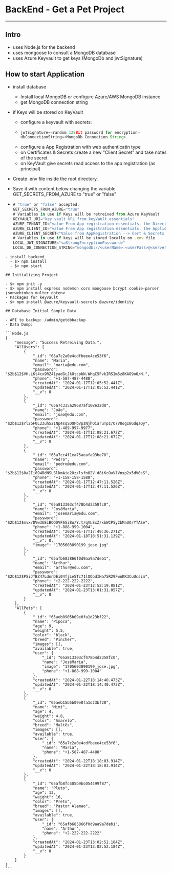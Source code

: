 # BackEnd - Get a Pet Project

---

## Intro

- uses Node.js for the backend
- uses mongoose to consult a MongoDB database
- uses Azure Keyvault to get keys (MongoDb and jwtSignature)

## How to start Application

- install database
  - Install local MongoDB or configure Azure/AWS MongoDB instance
  - get MongoDB connection string
- if Keys will be stored on KeyVault

  - configure a keyvault with secrets:
  - ```Node.js
    jwtSignature=<random 128Bit password for encryption>
    dbConnectionString=<MongoDb Connection String>
    ```
  - configure a App Registration with web authenticatin type
  - on Certificates & Secrets create a new "Client Secret" and take notes of the secret
  - on KeyVault give secrets read access to the app registration (as principal)

- Create .env file inside the root directory.
- Save it with content below changing the variable GET_SECRETS_FROM_AZURE to "true" or "false"
- ```Node.js
  # "true" or "false" accepted.
  GET_SECRETS_FROM_AZURE="true"
  # Variables in use if Keys will be retreived from Azure KeyVault
  KEYVAULT_URI="key vault URL from keyVault essentials"
  AZURE_TENANT_ID="value From App registration essentials, the Directory (tenant) ID"
  AZURE_CLIENT_ID="value From App registration essentials, the Application (client) ID"
  AZURE_CLIENT_SECRET<"Value from AppRegistration --> Cert & Secrets --> Client Secret --> Secret Value"
  # Variables in use if keys will be stored locally on .env file
  LOCAL_JWT_SIGNATURE="<aStrongEncryptionPassword>"
  LOCAL_DB_CONNECTION_STRING="mongodb://<userName>:<userPass>@<server>:<port>/<dbName>?<parameters>
  ```

````
- install backend
  - $> npm install
  - $> npm start

## Initializing Project

- $> npm init -y
- $> npm install express nodemon cors mongoose bcrypt cookie-parser jsonwebtoken multer dotenv
- Packages for keyvault
- $> npm install @azure/keyvault-secrets @azure/identity

## Database Initial Sample Data

- API to backup: /admin/getdbbackup
- Data Dump:

```Node.js
{
    "message": "Success Retreiving Data.",
    "AllUsers": [
        {
            "_id": "65a7c2a0e4cdfbeee4ce53f6",
            "name": "Maria",
            "email": "maria@edu.com",
            "password": "$2b$12$VH.LKt4cx9RZ41yadGcJkOtcpbN.WHqC5FvkIRSIm5z8KAO9oO/N.",
            "phone": "+1-587-487-4488",
            "createdAt": "2024-01-17T12:05:52.441Z",
            "updatedAt": "2024-01-17T12:05:52.441Z",
            "__v": 0
        },
        {
            "_id": "65a7c335a29687af108e32d8",
            "name": "João",
            "email": "joao@edu.com",
            "password": "$2b$12$rl2oF0L23uh521Np4sqSDOPbVpzNjhOiaruTpz/O7V8ogI8GdqaOy",
            "phone": "+1-489-997-9977",
            "createdAt": "2024-01-17T12:08:21.672Z",
            "updatedAt": "2024-01-17T12:08:21.672Z",
            "__v": 0
        },
        {
            "_id": "65a7cc4f1ea75aeafa93be78",
            "name": "Pedro",
            "email": "pedro@edu.com",
            "password": "$2b$12$0a2Ii894BdNSLSlkmAie2Oz/lsfn02V.d8iKcOuVlVnxp2x5dV0sS",
            "phone": "+1-158-158-1588",
            "createdAt": "2024-01-17T12:47:11.526Z",
            "updatedAt": "2024-01-17T12:47:11.526Z",
            "__v": 0
        },
        {
            "_id": "65a813303cf478b4d2358fc0",
            "name": "JoséMaria",
            "email": "josemaria@edu.com",
            "password": "$2b$12$mvx/DVw3UEiBOODVF6Si8u/Y.t/qVLSxZ/xbWCPSy2bMaUO/YTASe",
            "phone": "+1-888-999-1004",
            "createdAt": "2024-01-17T17:49:36.271Z",
            "updatedAt": "2024-01-18T18:51:31.139Z",
            "__v": 0,
            "image": "1705603890199_jose.jpg"
        },
        {
            "_id": "65afb683866f0d9aa9a7deb1",
            "name": "Arthur",
            "email": "arthur@edu.com",
            "password": "$2b$12$PSiJTBZ47LdnnDEi04fjLe5Tc71lOObdIHa75R29FwnKK3CuUcsim",
            "phone": "+2-222-222-2222",
            "createdAt": "2024-01-23T12:52:19.881Z",
            "updatedAt": "2024-01-23T13:01:31.057Z",
            "__v": 0
        }
    ],
    "AllPets": [
        {
            "_id": "65aeb0905b09e0fa1d23bf22",
            "name": "Pipoca",
            "age": 9,
            "weight": 5.5,
            "color": "black",
            "breed": "Pincher",
            "images": [],
            "available": true,
            "user": {
                "_id": "65a813303cf478b4d2358fc0",
                "name": "JoséMaria",
                "image": "1705603890199_jose.jpg",
                "phone": "+1-888-999-1004"
            },
            "createdAt": "2024-01-22T18:14:40.473Z",
            "updatedAt": "2024-01-22T18:14:40.473Z",
            "__v": 0
        },
        {
            "_id": "65aeb15b5b09e0fa1d23bf28",
            "name": "Mimi",
            "age": 4,
            "weight": 4.8,
            "color": "Amarelo",
            "breed": "Maltês",
            "images": [],
            "available": true,
            "user": {
                "_id": "65a7c2a0e4cdfbeee4ce53f6",
                "name": "Maria",
                "phone": "+1-587-487-4488"
            },
            "createdAt": "2024-01-22T18:18:03.914Z",
            "updatedAt": "2024-01-22T18:18:03.914Z",
            "__v": 0
        },
        {
            "_id": "65afb8fc405b9bc054499f87",
            "name": "Pluto",
            "age": 13,
            "weight": 16,
            "color": "Preto",
            "breed": "Pastor Alemao",
            "images": [],
            "available": true,
            "user": {
                "_id": "65afb683866f0d9aa9a7deb1",
                "name": "Arthur",
                "phone": "+2-222-222-2222"
            },
            "createdAt": "2024-01-23T13:02:52.184Z",
            "updatedAt": "2024-01-23T13:02:52.184Z",
            "__v": 0
        }
    ]
}
```
````
